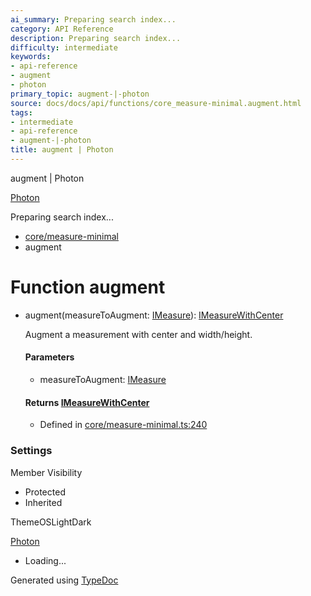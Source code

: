```yaml
---
ai_summary: Preparing search index...
category: API Reference
description: Preparing search index...
difficulty: intermediate
keywords:
- api-reference
- augment
- photon
primary_topic: augment-|-photon
source: docs/docs/api/functions/core_measure-minimal.augment.html
tags:
- intermediate
- api-reference
- augment-|-photon
title: augment | Photon
---
```

augment | Photon

[Photon](../index.md)




Preparing search index...

* [core/measure-minimal](../modules/core_measure-minimal.md)
* augment

# Function augment

* augment(measureToAugment: [IMeasure](../interfaces/core_core.IMeasure.md)): [IMeasureWithCenter](../interfaces/core_core.IMeasureWithCenter.md)

  Augment a measurement with center and width/height.

  #### Parameters

  + measureToAugment: [IMeasure](../interfaces/core_core.IMeasure.md)

  #### Returns [IMeasureWithCenter](../interfaces/core_core.IMeasureWithCenter.md)

  + Defined in [core/measure-minimal.ts:240](https://github.com/mwhite454/photon/blob/main/packages/photon/src/core/measure-minimal.ts#L240)

### Settings

Member Visibility

* Protected
* Inherited

ThemeOSLightDark

[Photon](../index.md)

* Loading...

Generated using [TypeDoc](https://typedoc.org/)
